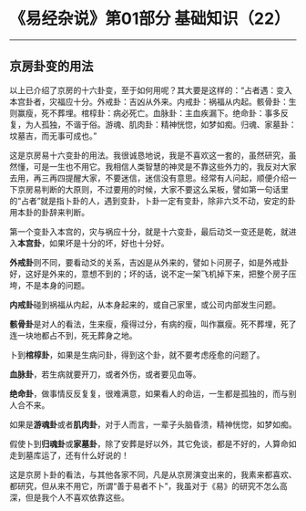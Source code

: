 # 《易经杂说》第01部分 基础知识（22）

------

## 京房卦变的用法

以上已介绍了京房的十六卦变，至于如何用呢？其大要是这样的：“占者遇：变入本宫卦者，灾福应十分。外戒卦：吉凶从外来。内戒卦：祸福从内起。骸骨卦：生则赢瘦，死不葬埋。棺椁卦：病必死亡。血脉卦：主血疾漏下。绝命卦：事多反复，为人孤独，不谐于俗。游魂、肌肉卦：精神恍惚，如梦如痴。归魂、家墓卦：坟墓吉，而无事可成也。”

这是京房易十六变卦的用法。我很诚恳地说，我是不喜欢这一套的，虽然研究，虽然懂，可是一生也不用它。我相信人类智慧的神灵是不靠这些外力的，我反对大家去用，再三再四提醒大家，不要迷信，迷信没有意思。经常有人问起，顺便介绍一下京房易判断的大原则，不过要用的时候，大家不要这么呆板，譬如第一句话里的“占者”就是指卜卦的人，遇到变卦，卜卦一定有变卦，除非六爻不动，安定的卦用本卦的卦辞来判断。

第一个变卦入本宫的，灾与祸应十分，就是十六变卦，最后动爻一变还是乾，就进入**本宫卦**，如果坏是十分的坏，好也十分好。

**外戒卦**则不同，要看动爻的关系，吉凶是从外来的，譬如卜问房子，如是外戒卦好，这好是外来的，意想不到的；坏的话，说不定一架飞机掉下来，把整个房子压垮，不是本身的问题。

**内戒卦**碰到祸福从内起，从本身起来的，或自己家里，或公司内部发生问题。

**骸骨卦**是对人的看法，生来瘦，瘦得过分，有病的瘦，叫作赢瘦。死不葬埋，死了连一块地都占不到，死无葬身之地。

卜到**棺椁卦**，如果是生病问卦，得到这个卦，就不要考虑痊愈的问题了。

**血脉卦**，若生病就要开刀，或者外伤，或者要见血等。

**绝命卦**，做事情反反复复，很难满意，如果看人的命运，一生都是孤独的，而与别人合不来。

如果是**游魂卦**或者**肌肉卦**，对于人而言，一辈子头脑昏溃，精神恍惚，如梦如痴。

假使卜到**归魂卦**或**家墓卦**，除了安葬是好以外，其它免谈，都是不好的，人算命如走到墓库运了，还有什么好说的！

这是京房卜卦的看法，与其他各家不同，凡是从京房演变出来的，我素来都喜欢、都研究，但从来不用它，所谓“善于易者不卜”，我虽对于《易》的研究不怎么高深，但是我个人不喜欢依靠这些。